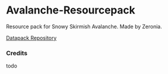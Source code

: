 # Avalanche-Resourcepack
Resource pack for Snowy Skirmish Avalanche. Made by Zeronia.

[Datapack Repository](https://github.com/ZeroniaServer/Avalanche-Datapack)

### Credits
todo